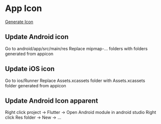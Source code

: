 # App Icon

[Generate Icon](https://appicon.co)

## Update Android icon

Go to android/app/src/main/res
Replace mipmap-... folders with folders generated from appicon

## Update iOS icon

Go to ios/Runner
Replace Assets.xcassets folder with Assets.xcassets folder generated from appicon

## Update Android Icon apparent

Right click project -> Flutter -> Open Android module in android studio
Right click Res folder -> New -> ...
